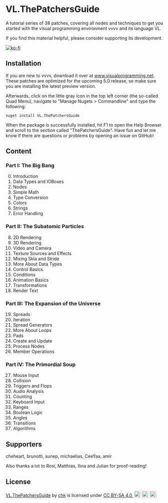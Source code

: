 # VL.ThePatchersGuide
A tutorial series of 38 patches, covering all nodes and techniques to get you started with the visual programming environment vvvv and its language VL.

If you find this material helpful, please consider supporting its development.

[![ko-fi](https://ko-fi.com/img/githubbutton_sm.svg)](https://ko-fi.com/T6T3I9XX6)

## Installation
If you are new to vvvv, download it over at www.visualprogramming.net. These patches are optimized for the upcoming 5.0 release, so make sure you are installing the latest preview version.

Afterwards, click on the little gray icon in the top left corner (the so-called Quad Menu), navigate to "Manage Nugets > Commandline" and type the following:

```
nuget install VL.ThePatchersGuide
```

When the package is successfully installed, hit F1 to open the Help Browser and scroll to the section called "ThePatchersGuide". Have fun and let me know if there are questions or problems by opening an issue on GitHub!

## Content

### Part I: The Big Bang
0. Introduction
1. Data Types and IOBoxes
2. Nodes
3. Simple Math
4. Type Conversion
5. Colors
6. Strings
7. Error Handling

### Part II: The Subatomic Particles
8. 2D Rendering
9. 3D Rendering
10. Video and Camera
11. Texture Sources and Effects
12. Mixing Skia and Stride
13. More About Data Types
14. Control Basics
15. Conditions
16. Animation Basics
17. Transformations
18. Render Text

### Part III: The Expansion of the Universe
19. Spreads
20. Iteration
21. Spread Generators
22. More About Loops
23. Pads
24. Create and Update
25. Process Nodes
26. Member Operations

### Part IV: The Primordial Soup
27. Mouse Input
28. Collision
29. Triggers and Flops
30. Audio Analysis
31. Counting
32. Keyboard Input
33. Ranges
34. Boolean Logic
35. Angles
36. Transitions
37. Algorithms

## Supporters
cheheart, brunotti, sunep, michaelias, CeeYaa, amir

Also thanks a lot to Rosi, Matthias, Ilina and Julian for proof-reading!

## License

  <p xmlns:cc="http://creativecommons.org/ns#" xmlns:dct="http://purl.org/dc/terms/"><a property="dct:title" rel="cc:attributionURL" href="https://github.com/chkworks/VL.ThePatchersGuide">VL.ThePatchersGuide</a> by <a rel="cc:attributionURL dct:creator" property="cc:attributionName" href="https://www.3e8.studio">chk</a> is licensed under <a href="http://creativecommons.org/licenses/by-sa/4.0/?ref=chooser-v1" target="_blank" rel="license noopener noreferrer" style="display:inline-block;">CC BY-SA 4.0 <img style="height:22px!important;margin-left:3px;vertical-align:text-bottom;" src="https://mirrors.creativecommons.org/presskit/icons/cc.svg?ref=chooser-v1"><img style="height:22px!important;margin-left:3px;vertical-align:text-bottom;" src="https://mirrors.creativecommons.org/presskit/icons/by.svg?ref=chooser-v1"><img style="height:22px!important;margin-left:3px;vertical-align:text-bottom;" src="https://mirrors.creativecommons.org/presskit/icons/sa.svg?ref=chooser-v1"></a></p> 
